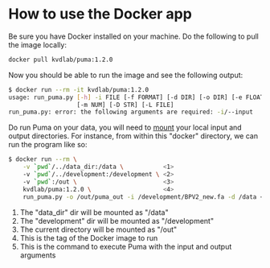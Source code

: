 # How to use the Docker app

Be sure you have Docker installed on your machine.
Do the following to pull the image locally:

```bash
docker pull kvdlab/puma:1.2.0
```

Now you should be able to run the image and see the following output:

```bash
$ docker run --rm -it kvdlab/puma:1.2.0
usage: run_puma.py [-h] -i FILE [-f FORMAT] [-d DIR] [-o DIR] [-e FLOAT]
                   [-m NUM] [-D STR] [-L FILE]
run_puma.py: error: the following arguments are required: -i/--input
```

Do run Puma on your data, you will need to [mount](https://docs.docker.com/storage/bind-mounts/) your local input and output directories.
For instance, from within this "docker" directory, we can run the program like so:

```bash
$ docker run --rm \
    -v `pwd`/../data_dir:/data \           <1>
    -v `pwd`/../development:/development \ <2>
    -v `pwd`:/out \                        <3>
    kvdlab/puma:1.2.0 \                    <4>
    run_puma.py -o /out/puma_out -i /development/BPV2_new.fa -d /data <5>
```

1. The "data_dir" dir will be mounted as "/data"
2. The "development" dir will be mounted as "/development"
3. The current directory will be mounted as "/out"
4. This is the tag of the Docker image to run
5. This is the command to execute Puma with the input and output arguments
